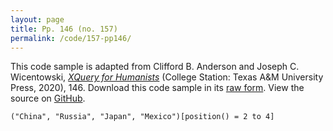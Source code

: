 ```yaml
---
layout: page
title: Pp. 146 (no. 157)
permalink: /code/157-pp146/
---
```


This code sample is adapted from Clifford B. Anderson and Joseph C. Wicentowski, 
[_XQuery for Humanists_](/) (College Station: Texas A&M University Press, 2020), 146. 
Download this code sample in its [raw form](/code/157-pp146/157-pp146.xq).
View the source on [GitHub](https://github.com/coding4humanists/xquery4humanists/blob/master/code/157-pp146/157-pp146.xq).

```xquery
("China", "Russia", "Japan", "Mexico")[position() = 2 to 4]
```  
